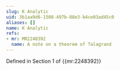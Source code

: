 ```yaml
---
slug: K Analytic
uid: 3b1aa9d6-1508-497b-88e3-b4ce03ad45c0
aliases: []
name: K Analytic
refs:
- mr: MR2248392
  name: A note on a theorem of Talagrand
---
```

Defined in Section 1 of {{mr:2248392}}
